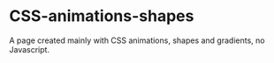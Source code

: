 CSS-animations-shapes
=====================

A page created mainly with CSS animations, shapes and gradients, no Javascript.
